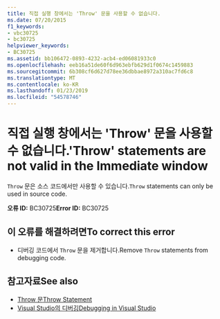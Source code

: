```yaml
---
title: 직접 실행 창에서는 'Throw' 문을 사용할 수 없습니다.
ms.date: 07/20/2015
f1_keywords:
- vbc30725
- bc30725
helpviewer_keywords:
- BC30725
ms.assetid: bb106472-0893-4232-acb4-ed06081933c0
ms.openlocfilehash: eeb16a51de60f6d963ebfb629d1f0674c1459883
ms.sourcegitcommit: 6b308cf6d627d78ee36dbbae8972a310ac7fd6c8
ms.translationtype: MT
ms.contentlocale: ko-KR
ms.lasthandoff: 01/23/2019
ms.locfileid: "54578746"
---
```

# <a name="throw-statements-are-not-valid-in-the-immediate-window"></a><span data-ttu-id="00f65-102">직접 실행 창에서는 'Throw' 문을 사용할 수 없습니다.</span><span class="sxs-lookup"><span data-stu-id="00f65-102">'Throw' statements are not valid in the Immediate window</span></span>
<span data-ttu-id="00f65-103">`Throw` 문은 소스 코드에서만 사용할 수 있습니다.</span><span class="sxs-lookup"><span data-stu-id="00f65-103">`Throw` statements can only be used in source code.</span></span>  
  
 <span data-ttu-id="00f65-104">**오류 ID:** BC30725</span><span class="sxs-lookup"><span data-stu-id="00f65-104">**Error ID:** BC30725</span></span>  
  
## <a name="to-correct-this-error"></a><span data-ttu-id="00f65-105">이 오류를 해결하려면</span><span class="sxs-lookup"><span data-stu-id="00f65-105">To correct this error</span></span>  
  
-   <span data-ttu-id="00f65-106">디버깅 코드에서 `Throw` 문을 제거합니다.</span><span class="sxs-lookup"><span data-stu-id="00f65-106">Remove `Throw` statements from debugging code.</span></span>  
  
## <a name="see-also"></a><span data-ttu-id="00f65-107">참고자료</span><span class="sxs-lookup"><span data-stu-id="00f65-107">See also</span></span>
- [<span data-ttu-id="00f65-108">Throw 문</span><span class="sxs-lookup"><span data-stu-id="00f65-108">Throw Statement</span></span>](../../visual-basic/language-reference/statements/throw-statement.md)
- [<span data-ttu-id="00f65-109">Visual Studio의 디버깅</span><span class="sxs-lookup"><span data-stu-id="00f65-109">Debugging in Visual Studio</span></span>](/visualstudio/debugger/debugging-in-visual-studio)
